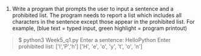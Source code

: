 1.	Write a program that prompts the user to input a sentence and a prohibited list. The program needs to report a list which includes all characters in the sentence except those appear in the prohibited list. For example, (blue text = typed input, green highlight = program printout)
> $ python3 Week5_q1.py
Enter a sentence: HelloPython
Enter prohibited list: ['l','P','h']
['H', 'e', 'o', 'y', 't', 'o', 'n']
